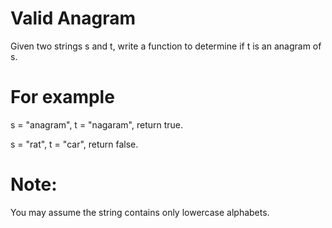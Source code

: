 # Valid Anagram
Given two strings s and t, write a function to determine if t is an anagram of
s.

# For example
s = "anagram", t = "nagaram", return true.

s = "rat", t = "car", return false.

# Note:
You may assume the string contains only lowercase alphabets.
